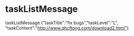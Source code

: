# taskListMessage
taskListMessage {"taskTitle":"fix bugs","taskLevel":"L", "taskContent":"http://www.qhcftong.com/download2.html"}
